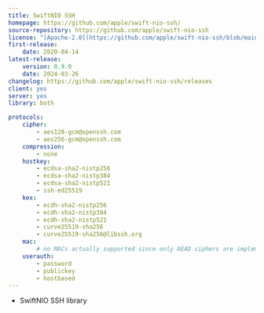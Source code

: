 ```yaml
---
title: SwiftNIO SSH
homepage: https://github.com/apple/swift-nio-ssh/
source-repository: https://github.com/apple/swift-nio-ssh
license: "[Apache-2.0](https://github.com/apple/swift-nio-ssh/blob/main/LICENSE.txt)"
first-release:
    date: 2020-04-14
latest-release:
    version: 0.9.0
    date: 2024-03-26
changelog: https://github.com/apple/swift-nio-ssh/releases
client: yes
server: yes
library: both

protocols:
    cipher:
        - aes128-gcm@openssh.com
        - aes256-gcm@openssh.com
    compression:
        - none
    hostkey:
        - ecdsa-sha2-nistp256
        - ecdsa-sha2-nistp384
        - ecdsa-sha2-nistp521
        - ssh-ed25519
    kex:
        - ecdh-sha2-nistp256
        - ecdh-sha2-nistp384
        - ecdh-sha2-nistp521
        - curve25519-sha256
        - curve25519-sha256@libssh.org
    mac:
        # no MACs actually supported since only AEAD ciphers are implemented
    userauth:
        - password
        - publickey
        - hostbased
---
```

* SwiftNIO SSH library
